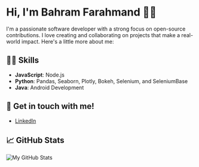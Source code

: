 # Hi, I'm Bahram Farahmand 🙋‍♂️

I'm a passionate software developer with a strong focus on open-source contributions. I love creating and collaborating on projects that make a real-world impact. Here's a little more about me:

## 👨‍💻 Skills
- **JavaScript**: Node.js
- **Python**: Pandas, Seaborn, Plotly, Bokeh, Selenium, and SeleniumBase
- **Java**: Android Development

## 💬 Get in touch with me!
- [LinkedIn](https://www.linkedin.com/in/bahram-farahmand/)


## 📈 GitHub Stats
![My GitHub Stats](https://github.com/BahramF73/github-readme-stats/api?username=BahramF73&show_icons=true&hide_title=true)
<!--
**BahramF73/BahramF73** is a ✨ _special_ ✨ repository because its `README.md` (this file) appears on your GitHub profile.

Here are some ideas to get you started:

- 🔭 I’m currently working on ...
- 🌱 I’m currently learning ...
- 👯 I’m looking to collaborate on ...
- 🤔 I’m looking for help with ...
- 💬 Ask me about ...
- 📫 How to reach me: ...
- 😄 Pronouns: ...
- ⚡ Fun fact: ...
-->
